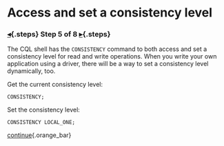 <div class="top">

# Access and set a consistency level
### [◂](command:katapod.loadPage?step4){.steps} Step 5 of 8 [▸](command:katapod.loadPage?step6){.steps}
</div>

The CQL shell has the `CONSISTENCY` command to both access and set a consistency level for 
read and write operations. When you write your own application using a driver, there will be a way to 
set a consistency level dynamically, too.

Get the current consistency level:
```
CONSISTENCY;
```

Set the consistency level:
```
CONSISTENCY LOCAL_ONE;
```

[continue](command:katapod.loadPage?step6){.orange_bar}